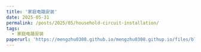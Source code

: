 ```yaml
---
title: '家庭电路安装'
date: 2025-05-31
permalink: /posts/2025/05/household-circuit-installation/
tags:
  - 家庭电路安装
paperurl: 'https://mengzhu0308.github.io/mengzhu0308.githup.io/files/blog/2025-05-31-household-circuit-installation.pdf'
---
```

